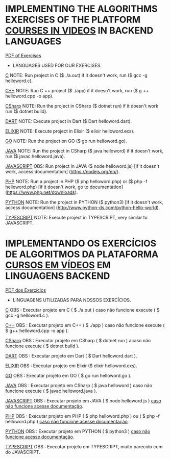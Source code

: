 # IMPLEMENTING THE ALGORITHMS EXERCISES OF THE PLATFORM [COURSES IN VIDEOS](https://www.cursoemvideo.com/course/curso-de-algoritmo/) IN BACKEND LANGUAGES
[PDF of Exercises](https://www.cursoemvideo.com/wp-content/uploads/2019/08/exercicios-algoritmos.pdf)

* LANGUAGES USED FOR OUR EXERCISES.

[C]()
    NOTE: Run project in C ($ ./a.out) if it doesn't work, run ($ gcc -g helloword.c).

[C++]()
    NOTE: Run C ++ project ($ ./app) if it doesn't work, run ($ g ++ helloword.cpp -o app).

[CSharp]()
    NOTE: Run the project in CSharp ($ dotnet run) if it doesn't work run ($ dotnet build).

[DART]()
    NOTE: Execute project in Dart ($ Dart helloword.dart).

[ELIXIR]()
    NOTE: Execute project in Elixir ($ elixir helloword.exs).

[GO]()
    NOTE: Run the project on GO ($ go run helloword.go).

[JAVA]()
    NOTE: Run the project in CSharp ($ java helloword) if it doesn't work, run ($ javac helloword.java).

[JAVASCRIPT]()
    OBS: Run project in JAVA ($ node helloword.js) [if it doesn't work, access documentation] (https://nodejs.org/en/).

[PHP]()
    NOTE: Run a project in PHP ($ php helloword.php) or ($ php -f helloword.php) [if it doesn't work, go to documentation] (https://www.php.net/downloads).

[PYTHON]()
    NOTE: Run the project in PYTHON ($ python3) [if it doesn't work, access documentation] (http://www.python-ds.com/python-hello-world).

[TYPESCRIPT]()
    NOTE: Execute project in TYPESCRIPT, very similar to JAVASCRIPT.

# IMPLEMENTANDO OS EXERCÍCIOS DE ALGORITMOS DA PLATAFORMA [CURSOS EM VÍDEOS](https://www.cursoemvideo.com/course/curso-de-algoritmo/) EM LINGUAGENS BACKEND
[PDF dos Exercícios](https://www.cursoemvideo.com/wp-content/uploads/2019/08/exercicios-algoritmos.pdf)

* LINGUAGENS UTILIZADAS PARA NOSSOS EXERCÍCIOS.

[C]()
    OBS : Executar projeto em C ( $ ./a.out ) caso não funcione execute ( $ gcc -g helloword.c ).

[C++]()
    OBS : Executar projeto em C++ ( $ ./app ) caso não funcione execute ( $ g++ helloword.cpp -o app ).

[CSharp]()
    OBS : Executar projeto em CSharp ( $ dotnet run ) acaso não funcione execute ( $ dotnet build ).

[DART]()
    OBS : Executar projeto em Dart ( $ Dart helloword.dart ).

[ELIXIR]()
    OBS : Executar projeto em Elixir ($ elixir helloword.exs).

[GO]()
    OBS : Executar projeto em GO ( $ go run helloword.go ).

[JAVA]()
    OBS : Executar projeto em CSharp ( $ java helloword ) caso não funcione execute ( $ javac helloword.java ).

[JAVASCRIPT]()
    OBS : Executar projeto em JAVA ( $ node helloword.js ) [caso não funcione acesse documentação](https://nodejs.org/en/).

[PHP]()
    OBS : Executar projeto em PHP ( $ php helloword.php ) ou ( $ php  -f helloword.php ) [caso não funcione acesse documentação](https://www.php.net/downloads).

[PYTHON]()
    OBS : Executar projeto em PYTHON ( $ python3 ) [caso não funcione acesse documentação](http://www.python-ds.com/python-hello-world).

[TYPESCRIPT]()
    OBS : Executar projeto em TYPESCRIPT, muito parecido com do JAVASCRIPT.
